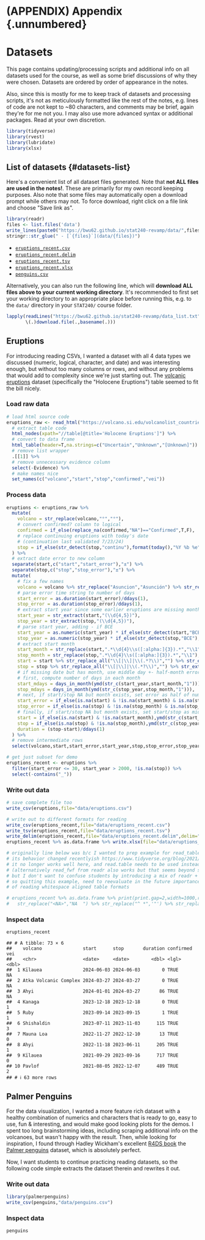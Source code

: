 

# (APPENDIX) Appendix {.unnumbered}

# Datasets



This page contains updating/processing scripts and additional info on all datasets used for the course, as well as some brief discussions of why they were chosen. Datasets are ordered by order of appearance in the notes.

Also, since this is mostly for me to keep track of datasets and processing scripts, it's not as meticulously formatted like the rest of the notes, e.g. lines of code are not kept to ~80 characters, and comments may be brief, again they're for me not you. I may also use more advanced syntax or additional packages. Read at your own discretion.



``` r
library(tidyverse)
library(rvest)
library(lubridate)
library(xlsx)
```


## List of datasets {#datasets-list}

Here's a convenient list of all dataset files generated. Note that **not ALL files are used in the notes!**. These are primarily for my own record keeping purposes. Also note that some files may automatically open a download prompt while others may not. To force download, right click on a file link and choose "Save link as".


``` r
library(readr)
files <- list.files('data')
write_lines(paste0("https://bwu62.github.io/stat240-revamp/data/",files),file="data_list.txt")
stringr::str_glue(" - [`{files}`](data/{files})")
```

 - [`eruptions_recent.csv`](data/eruptions_recent.csv)
 - [`eruptions_recent.delim`](data/eruptions_recent.delim)
 - [`eruptions_recent.tsv`](data/eruptions_recent.tsv)
 - [`eruptions_recent.xlsx`](data/eruptions_recent.xlsx)
 - [`penguins.csv`](data/penguins.csv)

Alternatively, you can also run the following line, which will **download ALL files above to your current working directory**. It's recommended to first set your working directory to an appropriate place before running this, e.g. to the `data/` directory in your `STAT240/` course folder.


``` r
lapply(readLines("https://bwu62.github.io/stat240-revamp/data_list.txt"),
       \(.)download.file(.,basename(.)))
```



## Eruptions

For introducing reading CSVs, I wanted a dataset with all 4 data types we discussed (numeric, logical, character, and date) and was interesting enough, but without too many columns or rows, and without any problems that would add to complexity since we're just starting out. The [volcanic eruptions](https://volcano.si.edu/volcanolist_countries.cfm?country=United%20States) dataset (specifically the "Holocene Eruptions") table seemed to fit the bill nicely.


### Load raw data


``` r
# load html source code
eruptions_raw <- read_html("https://volcano.si.edu/volcanolist_countries.cfm?country=United%20States") %>% 
  # extract table code
  html_nodes(xpath="//table[@title='Holocene Eruptions']") %>% 
  # convert to data frame
  html_table(header=T,na.strings=c("Uncertain","Unknown","[Unknown]")) %>% 
  # remove list wrapper
  .[[1]] %>% 
  # remove unnecessary evidence column
  select(-Evidence) %>% 
  # make names nice
  set_names(c("volcano","start","stop","confirmed","vei"))
```

### Process data


``` r
eruptions <- eruptions_raw %>% 
  mutate(
    volcano = str_replace(volcano,"°","°"),
    # convert confirmed? column to logical
    confirmed = if_else(replace_na(confirmed,"NA")=="Confirmed",T,F),
    # replace continuing eruptions with today's date
    # (continuation last validated 7/23/24)
    stop = if_else(str_detect(stop,"continu"),format(today(),"%Y %b %e"),stop,missing=stop)
  ) %>% 
  # extract date error to new column
  separate(start,c("start","start_error"),"±") %>% 
  separate(stop,c("stop","stop_error"),"±") %>% 
  mutate(
    # fix a few names
    volcano = volcano %>% str_replace("Asuncion","Asunción") %>% str_replace("Pajaros","Pájaros") %>% str_replace("Kilauea","Kīlauea"),
    # parse error time string to number of days
    start_error = as.duration(start_error)/ddays(1),
    stop_error = as.duration(stop_error)/ddays(1),
    # extract start year since some earlier eruptions are missing month/day
    start_year = str_extract(start,"(\\d{4,5})"),
    stop_year = str_extract(stop,"(\\d{4,5})"),
    # parse start year, adding - if BCE
    start_year = as.numeric(start_year) * if_else(str_detect(start,"BCE"),-1,1),
    stop_year = as.numeric(stop_year) * if_else(str_detect(stop,"BCE"),-1,1),
    # extract start month
    start_month = str_replace(start,".*\\d{4}\\s([:alpha:]{3}).*","\\1"),
    stop_month = str_replace(stop,".*\\d{4}\\s([:alpha:]{3}).*","\\1"),
    start = start %>% str_replace_all("\\[|\\]|\\(.*?\\)","") %>% str_extract("^\\s?\\d+\\s\\w+\\s\\d+") %>% ymd,
    stop = stop %>% str_replace_all("\\[|\\]|\\(.*?\\)","") %>% str_extract("^\\s?\\d+\\s\\w+\\s\\d+") %>% ymd,
    # if missing date but has month, use middle day +- half-month error
    # first, compute number of days in each month
    start_mdays = days_in_month(ymd(str_c(start_year,start_month,"1"))),
    stop_mdays = days_in_month(ymd(str_c(stop_year,stop_month,"1"))),
    # next, if start/stop NA but month exists, set error as half of number of days in month rounded up, then set no error (NA) as 0
    start_error = if_else(is.na(start) & !is.na(start_month) & is.na(start_error),ceiling(start_mdays/2),start_error) %>% replace_na(0),
    stop_error = if_else(is.na(stop) & !is.na(stop_month) & is.na(stop_error),ceiling(stop_mdays/2),stop_error) %>% replace_na(0),
    # finally, if start/stop NA but month exists, set start/stop as middle day of month rounded down
    start = if_else(is.na(start) & !is.na(start_month),ymd(str_c(start_year,start_month,floor(start_mdays/2))),start),
    stop = if_else(is.na(stop) & !is.na(stop_month),ymd(str_c(stop_year,stop_month,floor(stop_mdays/2))),stop),
    duration = (stop-start)/ddays(1)
  ) %>% 
  # remove intermediate rows
  select(volcano,start,start_error,start_year,stop,stop_error,stop_year,duration,confirmed,vei)

# get just subset for demo
eruptions_recent <- eruptions %>% 
  filter(start_error <= 30, start_year > 2000, !is.na(stop)) %>% 
  select(-contains("_"))
```

### Write out data


``` r
# save complete file too
write_csv(eruptions,file="data/eruptions.csv")

# write out to different formats for reading
write_csv(eruptions_recent,file="data/eruptions_recent.csv")
write_tsv(eruptions_recent,file="data/eruptions_recent.tsv")
write_delim(eruptions_recent,file="data/eruptions_recent.delim",delim="|",na="")
eruptions_recent %>% as.data.frame %>% write.xlsx(file="data/eruptions_recent.xlsx",row.names=F,showNA=F)

# originally line below was b/c I wanted to prep example for read_table but turns out
# its behavior changed recentlyish https://www.tidyverse.org/blog/2021/07/readr-2-0-0/
# it no longer works well here, and read.table needs to be used instead
# (alternatively read_fwf from readr also works but that seems beyond scope)
# but I don't want to confuse students by introducing a mix of readr + base R
# so quitting this example, need to reevaluate in the future importance
# of reading whitespace aligned table formats

# eruptions_recent %>% as.data.frame %>% print(print.gap=2,width=1000,row.names=F,right=F) %>% capture.output() %>% 
#   str_replace("<NA>","NA  ") %>% str_replace("^ *",'"') %>% str_replace("( {2,})",'"\\1') %>% str_replace('"name"',"name  ") %>% write_lines(file="data/eruptions_recent.txt")
```



### Inspect data


``` r
eruptions_recent
```

```
## # A tibble: 73 × 6
##    volcano               start      stop       duration confirmed   vei
##    <chr>                 <date>     <date>        <dbl> <lgl>     <dbl>
##  1 Kīlauea               2024-06-03 2024-06-03        0 TRUE         NA
##  2 Atka Volcanic Complex 2024-03-27 2024-03-27        0 TRUE         NA
##  3 Ahyi                  2024-01-01 2024-03-27       86 TRUE         NA
##  4 Kanaga                2023-12-18 2023-12-18        0 TRUE          1
##  5 Ruby                  2023-09-14 2023-09-15        1 TRUE          1
##  6 Shishaldin            2023-07-11 2023-11-03      115 TRUE          3
##  7 Mauna Loa             2022-11-27 2022-12-10       13 TRUE          0
##  8 Ahyi                  2022-11-18 2023-06-11      205 TRUE          1
##  9 Kīlauea               2021-09-29 2023-09-16      717 TRUE          0
## 10 Pavlof                2021-08-05 2022-12-07      489 TRUE          2
## # ℹ 63 more rows
```

<!--

### Scrape volcanoes info


``` r
nums <- c(332010, 311160, 284141, 311110, 284202, 311360, 332020, 312030, 284170,
         311120, 312070, 311060, 311240, 311300, 284305, 284193, 313030, 311130,
         311290, 284200, 312260, 313010, 321050, 284211, 244000, 315020, 312110,
         311190, 311070, 331031, 332000, 311310, 311180, 311320, 313040, 311340,
         311020, 311230, 284210, 312060, 284133, 312131, 284134, 312160, 311270,
         332080, 313020, 312140, 284140, 312150, 314010, 312090, 311210, 311260,
         284150, 284160, 323080, 311080, 312170, 312180, 323020, 321030, 323110,
         284180, 321010, 284190, 322010, 244010, 312130, 311350, 311050, 332040,
         311390, 332060, 312200, 321020, 311090, 323120, 327050, 323150, 323010,
         313050, 329010, 329020, 327040, 321040, 322020, 315030, 322110, 322030,
         322060, 244020, 322070, 314060, 323200, 324020, 323160, 324030, 312100,
         322040, 315001, 311140, 327120, 322190, 311111, 312190, 312050, 312080,
         328010, 331040, 315040, 332030, 322100, 322160, 324040, 327110, 312250,
         322170, 321060, 322090, 321070, 311380, 324010, 327812, 323170)

get_volc_info <- function(num){

  source <- "https://volcano.si.edu/volcano.cfm?vn={num}&vtab=Eruptions" %>%
    str_glue() %>%
    read_html()

  name <- source %>%
    html_nodes(xpath="//div[@class='volcano-title-container']/h3/text()") %>%
    HTMLdecode()

  info <- source %>%
    html_nodes(xpath="//div[@class='volcano-info-table']//li//text()") %>%
    as.character() %>%
    {setNames(.[1:4],.[5:8])}

  subinfo <- source %>%
    html_nodes(xpath="//div[@class='volcano-subinfo-table']//li[position()<5]//text()") %>%
    as.character() %>%
    {setNames(.[1:4],.[5:8])}

  c(name=name,info,subinfo)
}

library(parallel)
cl <- makeCluster(detectCores()-1)
clusterExport(cl,c("nums","get_volc_info"))
volcanoes_raw <- mclapply(nums,get_volc_info) %>% as.data.frame %>% unname %>% t %>% as.data.frame
stopCluster(cl)
write_csv(volcanoes_raw,"data/volcanoes_raw.csv")
```

### Process volcano info


``` r
volcanoes <- volcanoes_raw %>% 
  # these are already only US volcanoes, and Summit is just Elevation in meters
  select(-Country,-Summit) %>% 
  set_names(c("volcano","region","landform_type","last_known_eruption","latitude","longitude","summit_ft")) %>% 
  mutate(landform_type = str_replace_all(landform_type,"\\(\\w+\\)|\\?",""),
         last_known_eruption = parse_number(last_known_eruption) * if_else(str_detect(last_known_eruption,"BCE"),-1,1),
         latitude = parse_number(latitude) * if_else(str_detect(latitude,"S"),-1,1),
         longitude = parse_number(longitude) * if_else(str_detect(longitude,"W"),-1,1),
         summit_ft = parse_number(summit_ft) * if_else(volcano=="Ruby",-1,1)) %>% 
  separate(landform_type,into=c("landform","type"),sep=" \\| ") %>% 
  mutate(underwater = summit_ft < -131)
```

### Write out volcanoes info


``` r
write_csv(volcanoes,"data/volcanoes.csv")
```



### Inspect volcanoes info


``` r
volcanoes
volcanoes_raw
```

### Augment eruptions


``` r
eruptions_recent2 <- volcanoes %>% 
  select(volcano, landform, type, summit_ft, underwater) %>% 
  right_join(eruptions_recent,.)

write_csv(eruptions_recent2, file="data/eruptions_recent2.csv")
```




``` r
# print all columns
options(width=93)
eruptions_recent2
options(width=80)
```

-->

## Palmer Penguins

For the data visualization, I wanted a more feature rich dataset with a healthy combination of numerics and characters that is ready to go, easy to use, fun & interesting, and would make good looking plots for the demos. I spent too long brainstorming ideas, including scraping additional info on the volcanoes, but wasn't happy with the result. Then, while looking for inspiration, I found through Hadley Wickham's excellent [R4DS book](https://r4ds.hadley.nz/data-visualize) the [Palmer penguins](https://allisonhorst.github.io/palmerpenguins/) dataset, which is absolutely perfect.

Now, I want students to continue practicing reading datasets, so the following code simple extracts the dataset therein and rewrites it out.

### Write out data


``` r
library(palmerpenguins)
write_csv(penguins,"data/penguins.csv")
```



### Inspect data


``` r
penguins
```

